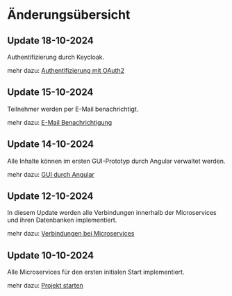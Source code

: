 # Änderungsübersicht

## Update 18-10-2024
Authentifizierung durch Keycloak.

mehr dazu: [Authentifizierung mit OAuth2](05_keycloak.md)

## Update 15-10-2024
Teilnehmer werden per E-Mail benachrichtigt.

mehr dazu: [E-Mail Benachrichtigung](04_send_mail.md)

## Update 14-10-2024
Alle Inhalte können im ersten GUI-Prototyp durch Angular verwaltet werden.

mehr dazu: [GUI durch Angular](03_gui.md)

## Update 12-10-2024
In diesem Update werden alle Verbindungen innerhalb der Microservices und ihren Datenbanken implementiert.

mehr dazu: [Verbindungen bei Microservices](02_service_connections.md)

## Update 10-10-2024
Alle Microservices für den ersten initialen Start implementiert.

mehr dazu: [Projekt starten](01_start_project.md)


